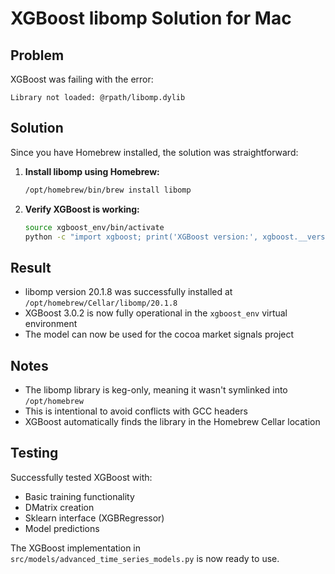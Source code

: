 # XGBoost libomp Solution for Mac

## Problem
XGBoost was failing with the error:
```
Library not loaded: @rpath/libomp.dylib
```

## Solution
Since you have Homebrew installed, the solution was straightforward:

1. **Install libomp using Homebrew:**
   ```bash
   /opt/homebrew/bin/brew install libomp
   ```

2. **Verify XGBoost is working:**
   ```bash
   source xgboost_env/bin/activate
   python -c "import xgboost; print('XGBoost version:', xgboost.__version__)"
   ```

## Result
- libomp version 20.1.8 was successfully installed at `/opt/homebrew/Cellar/libomp/20.1.8`
- XGBoost 3.0.2 is now fully operational in the `xgboost_env` virtual environment
- The model can now be used for the cocoa market signals project

## Notes
- The libomp library is keg-only, meaning it wasn't symlinked into `/opt/homebrew`
- This is intentional to avoid conflicts with GCC headers
- XGBoost automatically finds the library in the Homebrew Cellar location

## Testing
Successfully tested XGBoost with:
- Basic training functionality
- DMatrix creation
- Sklearn interface (XGBRegressor)
- Model predictions

The XGBoost implementation in `src/models/advanced_time_series_models.py` is now ready to use.